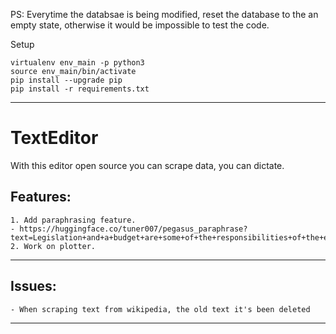 PS:
Everytime the databsae is being modified, reset the database to the an empty state, otherwise it would be impossible to test the code.

Setup
```
virtualenv env_main -p python3
source env_main/bin/activate
pip install --upgrade pip
pip install -r requirements.txt
```
---
# TextEditor
With this editor open source you can scrape data, you can dictate.

Features:
---
    1. Add paraphrasing feature.
    - https://huggingface.co/tuner007/pegasus_paraphrase?text=Legislation+and+a+budget+are+some+of+the+responsibilities+of+the+executive+branch.
    2. Work on plotter.



---
Issues:
---
    - When scraping text from wikipedia, the old text it's been deleted
    
---
